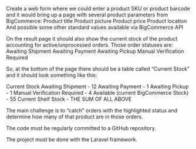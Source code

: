 Create a web form where we could enter a product SKU or product barcode and it would bring up a page with several product parameters from BigCommerce:
Product title
Product picture
Product price
Product location
And possible some other standard values available via BigCommerce API

On the result page it should also show the current stock of the product accounting for active/unprocessed orders. Those order statuses are: 
Awaiting Shipment
Awaiting Payment
Awaiting Pickup
Manual Verification Required

So, at the bottom of the page there should be a table called “Current Stock” and it should look something like this:

Current Stock
Awaiting Shipment - 12
Awaiting Payment - 1
Awaiting Pickup - 1
Manual Verification Required - 4
Available (current BigCommerce Stock) - 55
Current Shelf Stock - THE SUM OF ALL ABOVE



The main challenge is to “catch” orders with the highlighted status and determine how many of that product are in those orders.

The code must be regularly committed to a GitHub repository.

The project must be done with the Laravel framework.
